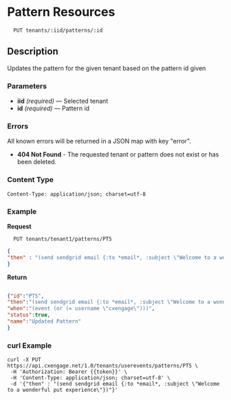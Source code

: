 # Pattern Resources

```
  PUT tenants/:iid/patterns/:id
```

## Description

Updates the pattern for the given tenant based on the pattern id given


### Parameters

- **iid** _(required)_ — Selected tenant
- **id** _(required)_ — Pattern id

### Errors

All known errors will be returned in a JSON map with key "error".

- **404 Not Found** - The requested tenant or pattern does not exist or has been deleted.

### Content Type

```
Content-Type: application/json; charset=utf-8
```

### Example

**Request**

```
  PUT tenants/tenant1/patterns/PT5
```

```json
{
"then" : "(send sendgrid email {:to *email*, :subject \"Welcome to a wonderful put experience\"})"
}
```

**Return**

```json

{"id":"PT5",
"then":"(send sendgrid email {:to *email*, :subject \"Welcome to a wonderful put experience\"})",
"when":"(event (or (= username \"cxengage\")))",
"status":true,
"name":"Updated Pattern"
}    
```

### curl Example
```
curl -X PUT https://api.cxengage.net/1.0/tenants/userevents/patterns/PT5 \
 -H 'Authorization: Bearer {{token}}' \
 -H 'Content-Type: application/json; charset=utf-8' \
 -d '{"then" : "(send sendgrid email {:to *email*, :subject \"Welcome to a wonderful put experience\"})"}'

```

